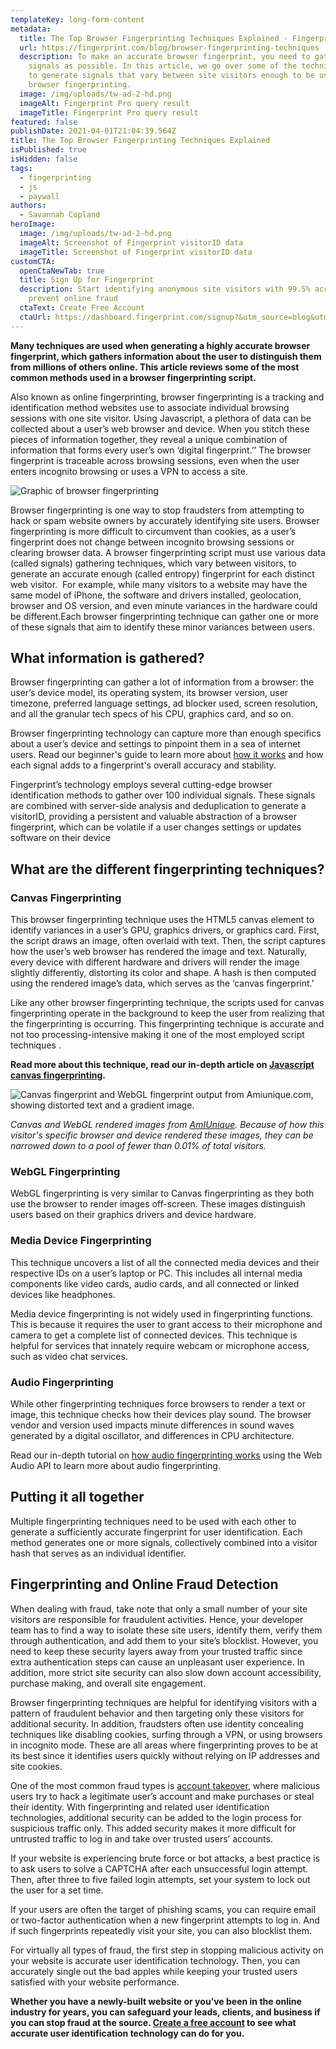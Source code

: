 ```yaml
---
templateKey: long-form-content
metadata:
  title: The Top Browser Fingerprinting Techniques Explained - Fingerprint
  url: https://fingerprint.com/blog/browser-fingerprinting-techniques
  description: To make an accurate browser fingerprint, you need to gather as many
    signals as possible. In this article, we go over some of the techniques used
    to generate signals that vary between site visitors enough to be useful for
    browser fingerprinting.
  image: /img/uploads/tw-ad-2-hd.png
  imageAlt: Fingerprint Pro query result
  imageTitle: Fingerprint Pro query result
featured: false
publishDate: 2021-04-01T21:04:39.564Z
title: The Top Browser Fingerprinting Techniques Explained
isPublished: true
isHidden: false
tags:
  - fingerprinting
  - js
  - paywall
authors:
  - Savannah Copland
heroImage:
  image: /img/uploads/tw-ad-2-hd.png
  imageAlt: Screenshot of Fingerprint visitorID data
  imageTitle: Screenshot of Fingerprint visitorID data
customCTA:
  openCtaNewTab: true
  title: Sign Up for Fingerprint
  description: Start identifying anonymous site visitors with 99.5% accuracy to
    prevent online fraud
  ctaText: Create Free Account
  ctaUrl: https://dashboard.fingerprint.com/signup?&utm_source=blog&utm_medium=website&utm_campaign=blog
---
```

<b>**Many techniques are used when generating a highly accurate browser fingerprint, which gathers information about the user to distinguish them from millions of others online. This article reviews some of the most common methods used in a browser fingerprinting script.**</b>

Also known as online fingerprinting, browser fingerprinting is a tracking and identification method websites use to associate individual browsing sessions with one site visitor. Using Javascript, a plethora of data can be collected about a user’s web browser and device. When you stitch these pieces of information together, they reveal a unique combination of information that forms every user’s own ‘digital fingerprint.’’ The browser fingerprint is traceable across browsing sessions, even when the user enters incognito browsing or uses a VPN to access a site.

![Graphic of browser fingerprinting](/img/uploads/audio-fp-browser-fingerprinting-image.png "Graphic of browser fingerprinting")

Browser fingerprinting is one way to stop fraudsters from attempting to hack or spam website owners by accurately identifying site users. Browser fingerprinting is more difficult to circumvent than cookies, as a user’s fingerprint does not change between incognito browsing sessions or clearing browser data. A browser fingerprinting script must use various data (called signals) gathering techniques, which vary between visitors, to generate an accurate enough (called entropy) fingerprint for each distinct web visitor.  For example, while many visitors to a website may have the same model of iPhone, the software and drivers installed, geolocation, browser and OS version, and even minute variances in the hardware could be different.Each browser fingerprinting technique can gather one or more of these signals that aim to identify these minor variances between users.

## **What information is gathered?**

Browser fingerprinting can gather a lot of information from a browser: the user’s device model, its operating system, its browser version, user timezone, preferred language settings, ad blocker used, screen resolution, and all the granular tech specs of his CPU, graphics card, and so on.

Browser fingerprinting technology can capture more than enough specifics about a user’s device and settings to pinpoint them in a sea of internet users. Read our beginner's guide to learn more about [how it works](https://fingerprint.com/blog/what-is-browser-fingerprinting/?&utm_source=blog&utm_medium=website&utm_campaign=blog) and how each signal adds to a fingerprint's overall accuracy and stability.

Fingerprint’s technology employs several cutting-edge browser identification methods to gather over 100 individual signals. These signals are combined with server-side analysis and deduplication to generate a visitorID, providing a persistent and valuable abstraction of a browser fingerprint, which can be volatile if a user changes settings or updates software on their device 

## What are the different fingerprinting techniques?

### Canvas Fingerprinting

This browser fingerprinting technique uses the HTML5 canvas element to identify variances in a user’s GPU, graphics drivers, or graphics card. First, the script draws an image, often overlaid with text. Then, the script captures how the user’s web browser has rendered the image and text. Naturally, every device with different hardware and drivers will render the image slightly differently, distorting its color and shape. A hash is then computed using the rendered image’s data, which serves as the ‘canvas fingerprint.’

Like any other browser fingerprinting technique, the scripts used for canvas fingerprinting operate in the background to keep the user from realizing that the fingerprinting is occurring. This fingerprinting technique is accurate and not too processing-intensive making it one of the most employed script techniques .

**Read more about this technique, read our in-depth article on [Javascript canvas fingerprinting](https://fingerprint.com/blog/canvas-fingerprinting/).**

![Canvas fingerprint and WebGL fingerprint output from Amiunique.com, showing distorted text and a gradient image.](/img/uploads/image20.png "Canvas and WebGL fingerprint")

<i>Canvas and WebGL rendered images from [AmIUnique](https://amiunique.org/). Because of how this visitor's specific browser and device rendered these images, they can be narrowed down to a pool of fewer than 0.01% of total visitors.</i>

### WebGL Fingerprinting

WebGL fingerprinting is very similar to Canvas fingerprinting as they both use the browser to render images off-screen. These images distinguish users based on their graphics drivers and device hardware.

### Media Device Fingerprinting

This technique uncovers a list of all the connected media devices and their respective IDs on a user’s laptop or PC. This includes all internal media components like video cards, audio cards, and all connected or linked devices like headphones.

Media device fingerprinting is not widely used in fingerprinting functions. This is because it requires the user to grant access to their microphone and camera to get a complete list of connected devices. This technique is helpful for services that innately require webcam or microphone access, such as video chat services.

### Audio Fingerprinting

While other fingerprinting techniques force browsers to render a text or image, this technique checks how their devices play sound. The browser vendor and version used impacts minute differences in sound waves generated by a digital oscillator, and differences in CPU architecture.

Read our in-depth tutorial on [how audio fingerprinting works](https://fingerprint.com/blog/audio-fingerprinting/) using the Web Audio API to learn more about audio fingerprinting. 

## Putting it all together

Multiple fingerprinting techniques need to be used with each other to generate a sufficiently accurate fingerprint for user identification. Each method generates one or more signals, collectively combined into a visitor hash that serves as an individual identifier.

## Fingerprinting and Online Fraud Detection

When dealing with fraud, take note that only a small number of your site visitors are responsible for fraudulent activities. Hence, your developer team has to find a way to isolate these site users, identify them, verify them through authentication, and add them to your site’s blocklist. However, you need to keep these security layers away from your trusted traffic since extra authentication steps can cause an unpleasant user experience. In addition, more strict site security can also slow down account accessibility, purchase making, and overall site engagement.

Browser fingerprinting techniques are helpful for identifying visitors with a pattern of fraudulent behavior and then targeting only these visitors for additional security. In addition, fraudsters often use identity concealing techniques like disabling cookies, surfing through a VPN, or using browsers in incognito mode. These are all areas where fingerprinting proves to be at its best since it identifies users quickly without relying on IP addresses and site cookies.

One of the most common fraud types is [account takeover](https://fingerprint.com/account-takeover/?&utm_source=blog&utm_medium=website&utm_campaign=blog), where malicious users try to hack a legitimate user’s account and make purchases or steal their identity. With fingerprinting and related user identification technologies, additional security can be added to the login process for suspicious traffic only. This added security makes it more difficult for untrusted traffic to log in and take over trusted users’ accounts.

If your website is experiencing brute force or bot attacks, a best practice is to ask users to solve a CAPTCHA after each unsuccessful login attempt. Then, after three to five failed login attempts, set your system to lock out the user for a set time.

If your users are often the target of phishing scams, you can require email or two-factor authentication when a new fingerprint attempts to log in. And if such fingerprints repeatedly visit your site, you can also blocklist them.

For virtually all types of fraud, the first step in stopping malicious activity on your website is accurate user identification technology. Then, you can accurately single out the bad apples while keeping your trusted users satisfied with your website performance.

**Whether you have a newly-built website or you’ve been in the online industry for years, you can safeguard your leads, clients, and business if you can stop fraud at the source. [Create a free account](https://dashboard.fingerprint.com/signup) to see what accurate user identification technology can do for you.**